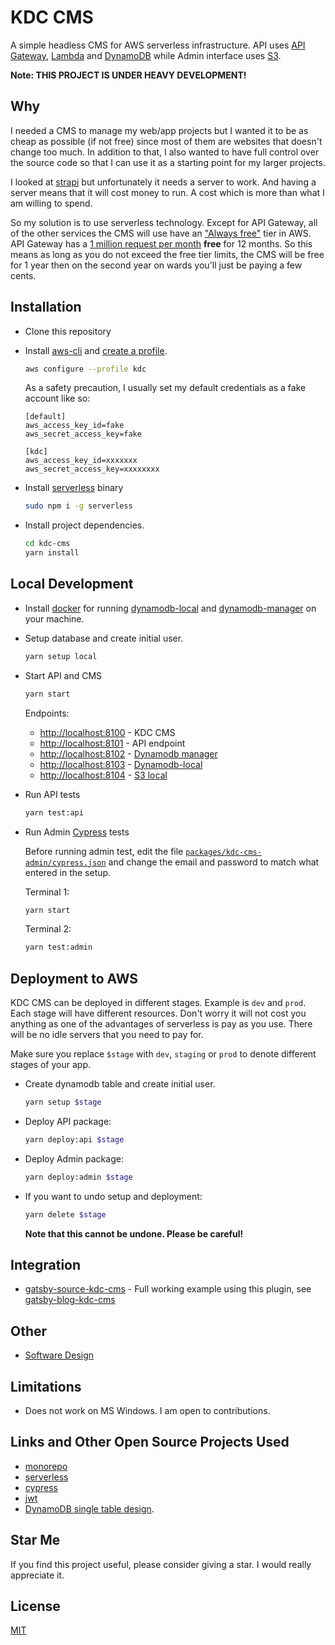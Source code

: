 # KDC CMS

A simple headless CMS for AWS serverless infrastructure. API uses [API Gateway](https://aws.amazon.com/api-gateway/), [Lambda](https://aws.amazon.com/lambda/) and [DynamoDB](https://aws.amazon.com/dynamodb/) while Admin interface uses [S3](https://aws.amazon.com/s3/).

**Note: THIS PROJECT IS UNDER HEAVY DEVELOPMENT!**

## Why

I needed a CMS to manage my web/app projects but I wanted it to be as cheap as possible (if not free) since most of them are websites that doesn't change too much. In addition to that, I also wanted to have full control over the source code so that I can use it as a starting point for my larger projects.

I looked at [strapi](https://strapi.io/) but unfortunately it needs a server to work. And having a server means that it will cost money to run.  A cost which is more than what I am willing to spend.

So my solution is to use serverless technology. Except for API Gateway, all of the other services the CMS will use have an ["Always free"](https://aws.amazon.com/free/?nc2=h_ql_pr_ft&all-free-tier.sort-by=item.additionalFields.SortRank&all-free-tier.sort-order=asc&awsf.Free%20Tier%20Types=tier%23always-free) tier in AWS. API Gateway has a  [1 million request per month](https://aws.amazon.com/api-gateway/pricing/) **free** for 12 months. So this means as long as you do not exceed the free tier limits, the CMS will be free for 1 year then on the second year on wards you'll just be paying a few cents.

## Installation

* Clone this repository
* Install [aws-cli](https://docs.aws.amazon.com/en_pv/cli/latest/userguide/cli-chap-install.html) and [create a profile](https://docs.aws.amazon.com/en_pv/cli/latest/userguide/cli-chap-configure.html).
  
  ```bash
  aws configure --profile kdc
  ```

  As a safety precaution, I usually set my default credentials as a fake account like so:

  ```credentials
  [default]
  aws_access_key_id=fake
  aws_secret_access_key=fake

  [kdc]
  aws_access_key_id=xxxxxxx
  aws_secret_access_key=xxxxxxxx
  ```

* Install [serverless](https://serverless.com/) binary
  
  ```bash
  sudo npm i -g serverless
  ```

* Install project dependencies.

  ```bash
  cd kdc-cms
  yarn install
  ```

## Local Development

* Install [docker](https://docs.docker.com/install/) for running [dynamodb-local](https://hub.docker.com/r/amazon/dynamodb-local) and [dynamodb-manager](https://hub.docker.com/r/taydy/dynamodb-manager/) on your machine.

* Setup database and create initial user.

  ```bash
  yarn setup local
  ```

* Start API and CMS

  ```bash
  yarn start
  ```

  Endpoints:

  * [http://localhost:8100](http://localhost:8100) - KDC CMS
  * [http://localhost:8101](http://localhost:8101) - API endpoint
  * [http://localhost:8102](http://localhost:8102) - [Dynamodb manager](https://hub.docker.com/r/taydy/dynamodb-manager/)
  * [http://localhost:8103](http://localhost:8103) - [Dynamodb-local](https://hub.docker.com/r/amazon/dynamodb-local)
  * [http://localhost:8104](http://localhost:8104) - [S3 local](https://github.com/ar90n/serverless-s3-local)

* Run API tests

  ```bash
  yarn test:api
  ```

* Run Admin [Cypress](https://www.cypress.io/) tests
  
  Before running admin test, edit the file [`packages/kdc-cms-admin/cypress.json`](packages/kdc-cms-admin/cypress.json) and change the email and password to match what entered in the setup.
  
  Terminal 1:

  ```bash
  yarn start
  ```

  Terminal 2:

  ```bash
  yarn test:admin
  ```

## Deployment to AWS

KDC CMS can be deployed in different stages. Example is `dev` and `prod`. Each stage will have different resources. Don't worry it will not cost you anything as one of the advantages of serverless is pay as you use. There will be no idle servers that you need to pay for.

Make sure you replace ```$stage``` with ```dev```, ```staging``` or ```prod``` to denote different stages of your app.

* Create dynamodb table and create initial user.

  ```bash
  yarn setup $stage
  ```

* Deploy API package:

  ```bash
  yarn deploy:api $stage
  ```

* Deploy Admin package:
  
  ```bash
  yarn deploy:admin $stage
  ```

* If you want to undo setup and deployment:

  ```bash
  yarn delete $stage
  ```

  **Note that this cannot be undone. Please be careful!**

## Integration

* [gatsby-source-kdc-cms](https://www.npmjs.com/package/gatsby-source-kdc-cms) - Full working example using this plugin, see [gatsby-blog-kdc-cms](https://github.com/ianpogi5/gatsby-blog-kdc-cms)

## Other

* [Software Design](docs/DESIGN.md)

## Limitations

* Does not work on MS Windows. I am open to contributions.

## Links and Other Open Source Projects Used

* [monorepo](https://en.wikipedia.org/wiki/Monorepo)
* [serverless](https://serverless.com)
* [cypress](https://www.cypress.io/)
* [jwt](https://jwt.io/)
* [DynamoDB single table design](https://youtu.be/HaEPXoXVf2k?t=2844).

## Star Me

If you find this project useful, please consider giving a star. I would really appreciate it.

## License

[MIT](LICENSE)
